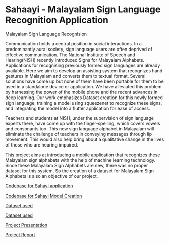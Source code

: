 # Sahaayi - Malayalam Sign Language Recognition Application
Malayalam Sign Language Recognision

Communication holds a central position in social interactions. In a predominantly aural society, sign language users are often deprived of effective communication. The National Institute of Speech and Hearing(NISH) recently introduced Signs for Malayalam Alphabets. Applications for recognising previously formed sign languages are already available. Here we aim to develop an assisting system that recognizes hand gestures in Malayalam and converts them to textual format. Several solutions have come up but none of them have been portable for them to be used in a standalone device or application. We have alleviated this problem by harnessing the power of the mobile phone and the recent advances in deep learning. Our work emphasizes Dataset creation for this newly formed sign language, training a model using squeezenet to recognize these signs, and integrating the model into a flutter application for ease of access.


Teachers and students at NISH, under the supervision of sign language experts there, have come up with the finger-spelling, which covers vowels and consonants too. This new sign language alphabet in Malayalam will eliminate the challenge of teachers in conveying messages through lip movement. This would also help bring about a qualitative change in the lives of those who are hearing impaired.


This project aims at introducing a mobile application that recognizes these Malayalam sign alphabets with the help of machine learning technology. Since these Malayalam Sign Alphabets are new, there was no proper dataset for this system. So the creation of a dataset for Malayalam Sign Alphabets is also an objective of our project.

[Codebase for Sahayi application](https://github.com/sukrithamukundan/Sahaayi---Application)

[Codebase for Sahayi Model Creation](https://github.com/sukrithamukundan/Sahaayi---Model-Creation)

[Dataset used](https://github.com/sukrithamukundan/Sahaayi---Model-Creation/tree/master/image_data)

[Dataset used](https://github.com/sukrithamukundan/Sahaayi---Model-Creation/tree/master/image_data_2)

[Project Presentation](https://github.com/sukrithamukundan/Sahaayi---Model-Creation/blob/master/Project%20Presentation.pdf)

[Project Report](https://github.com/sukrithamukundan/Sahaayi---Model-Creation/blob/master/Sahaayi___Malayalam_Sign_Language_Recognition_Application.pdf)
